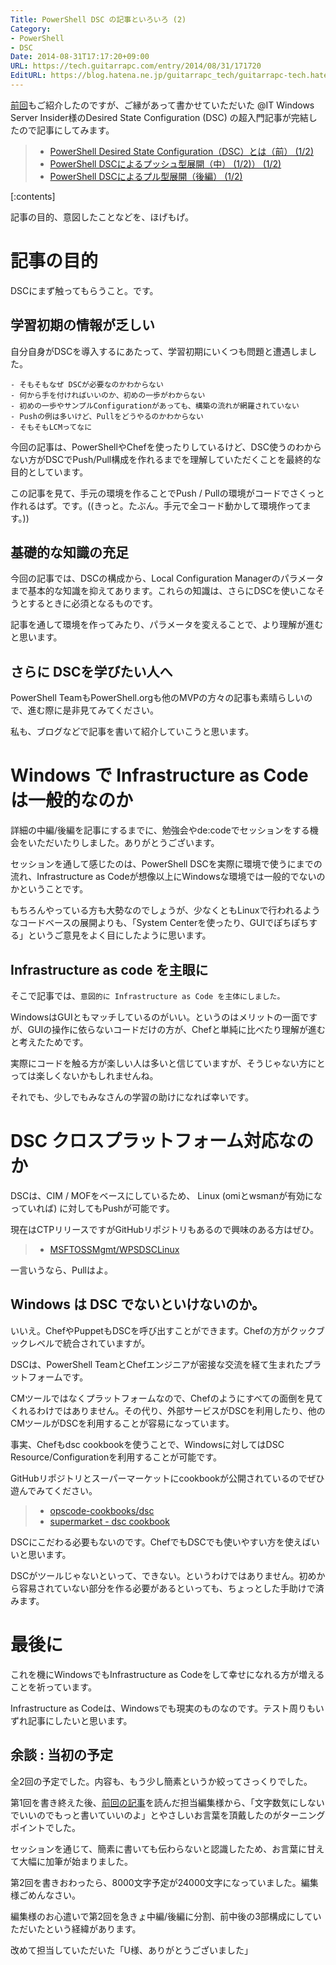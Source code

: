 ```yaml
---
Title: PowerShell DSC の記事といろいろ (2)
Category:
- PowerShell
- DSC
Date: 2014-08-31T17:17:20+09:00
URL: https://tech.guitarrapc.com/entry/2014/08/31/171720
EditURL: https://blog.hatena.ne.jp/guitarrapc_tech/guitarrapc-tech.hatenablog.com/atom/entry/12921228815731688010
---
```


[前回](http://tech.guitarrapc.com/entry/2014/05/23/103257)もご紹介したのですが、ご縁があって書かせていただいた @IT Windows Server Insider様のDesired State Configuration (DSC) の超入門記事が完結したので記事にしてみます。

> - [PowerShell Desired State Configuration（DSC）とは（前） (1/2)](http://www.atmarkit.co.jp/ait/articles/1405/22/news131.html)
> - [PowerShell DSCによるプッシュ型展開（中） (1/2)） (1/2)](http://www.atmarkit.co.jp/ait/articles/1407/24/news131.html)
> - [PowerShell DSCによるプル型展開（後編） (1/2)](http://www.atmarkit.co.jp/ait/articles/1408/28/news123.html)


[:contents]

記事の目的、意図したことなどを、ほげもげ。

# 記事の目的

DSCにまず触ってもらうこと。です。

## 学習初期の情報が乏しい

自分自身がDSCを導入するにあたって、学習初期にいくつも問題と遭遇しました。

```
- そもそもなぜ DSCが必要なのかわからない
- 何から手を付ければいいのか、初めの一歩がわからない
- 初めの一歩やサンプルConfigurationがあっても、構築の流れが網羅されていない
- Pushの例は多いけど、Pullをどうやるのかわからない
- そもそもLCMってなに
```

今回の記事は、PowerShellやChefを使ったりしているけど、DSC使うのわからない方がDSCでPush/Pull構成を作れるまでを理解していただくことを最終的な目的としています。

この記事を見て、手元の環境を作ることでPush / Pullの環境がコードでさくっと作れるはず。です。((きっと。たぶん。手元で全コード動かして環境作ってます。))

## 基礎的な知識の充足

今回の記事では、DSCの構成から、Local Configuration Managerのパラメータまで基本的な知識を抑えてあります。これらの知識は、さらにDSCを使いこなそうとするときに必須となるものです。

記事を通して環境を作ってみたり、パラメータを変えることで、より理解が進むと思います。


## さらに DSCを学びたい人へ

PowerShell TeamもPowerShell.orgも他のMVPの方々の記事も素晴らしいので、進む際に是非見てみてください。

私も、ブログなどで記事を書いて紹介していこうと思います。

# Windows で Infrastructure as Code は一般的なのか

詳細の中編/後編を記事にするまでに、勉強会やde:codeでセッションをする機会をいただいたりしました。ありがとうございます。

セッションを通して感じたのは、PowerShell DSCを実際に環境で使うにまでの流れ、Infrastructure as Codeが想像以上にWindowsな環境では一般的でないのかということです。

もちろんやっている方も大勢なのでしょうが、少なくともLinuxで行われるようなコードベースの展開よりも、「System Centerを使ったり、GUIでぽちぽちする」というご意見をよく目にしたように思います。

## Infrastructure as code を主眼に

そこで記事では、`意図的に Infrastructure as Code を主体にしました。`

WindowsはGUIともマッチしているのがいい。というのはメリットの一面ですが、GUIの操作に依らないコードだけの方が、Chefと単純に比べたり理解が進むと考えたためです。

実際にコードを触る方が楽しい人は多いと信じていますが、そうじゃない方にとっては楽しくないかもしれませんね。

それでも、少しでもみなさんの学習の助けになれば幸いです。


# DSC クロスプラットフォーム対応なのか

DSCは、CIM / MOFをベースにしているため、 Linux (omiとwsmanが有効になっていれば) に対してもPushが可能です。

現在はCTPリリースですがGitHubリポジトリもあるので興味のある方はぜひ。

> - [MSFTOSSMgmt/WPSDSCLinux](https://github.com/MSFTOSSMgmt/WPSDSCLinux)

一言いうなら、Pullはよ。

## Windows は DSC でないといけないのか。

いいえ。ChefやPuppetもDSCを呼び出すことができます。Chefの方がクックブックレベルで統合されていますが。

DSCは、PowerShell TeamとChefエンジニアが密接な交流を経て生まれたプラットフォームです。

CMツールではなくプラットフォームなので、Chefのようにすべての面倒を見てくれるわけではありません。その代り、外部サービスがDSCを利用したり、他のCMツールがDSCを利用することが容易になっています。

事実、Chefもdsc cookbookを使うことで、Windowsに対してはDSC Resource/Configurationを利用することが可能です。

GitHubリポジトリとスーパーマーケットにcookbookが公開されているのでぜひ遊んでみてください。

> - [opscode-cookbooks/dsc](https://github.com/opscode-cookbooks/dsc)
> - [supermarket - dsc cookbook](https://community.opscode.com/cookbooks/dsc/versions/0.1.0)


DSCにこだわる必要もないのです。ChefでもDSCでも使いやすい方を使えばいいと思います。

DSCがツールじゃないといって、できない。というわけではありません。初めから容易されていない部分を作る必要があるといっても、ちょっとした手助けで済みます。

# 最後に

これを機にWindowsでもInfrastructure as Codeをして幸せになれる方が増えることを祈っています。

Infrastructure as Codeは、Windowsでも現実のものなのです。テスト周りもいずれ記事にしたいと思います。

## 余談 : 当初の予定

全2回の予定でした。内容も、もう少し簡素というか絞ってさっくりでした。

第1回を書き終えた後、[前回の記事](http://tech.guitarrapc.com/entry/2014/05/23/103257)を読んだ担当編集様から、「文字数気にしないでいいのでもっと書いていいのよ」とやさしいお言葉を頂戴したのがターニングポイントでした。

セッションを通じて、簡素に書いても伝わらないと認識したため、お言葉に甘えて大幅に加筆が始まりました。

第2回を書きおわったら、8000文字予定が24000文字になっていました。編集様ごめんなさい。

編集様のお心遣いで第2回を急きょ中編/後編に分割、前中後の3部構成にしていただいたという経緯があります。

改めて担当していただいた「U様、ありがとうございました」

